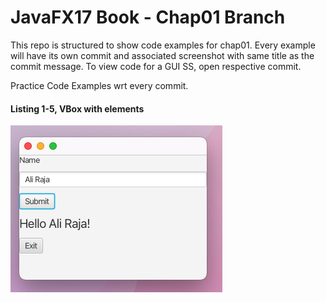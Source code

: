 # JavaFX17 Book - Chap01 Branch

This repo is structured to show code examples for chap01. Every example will have its own commit and associated screenshot with same title as the commit message. To view code for a GUI SS, open respective commit.

Practice Code Examples wrt every commit.

#### Listing 1-5, VBox with elements

![homepage](images/ss1.png)
